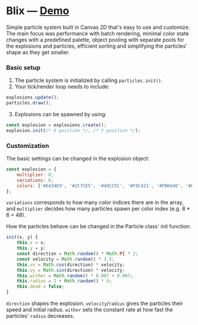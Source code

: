 # Blix — [Demo](https://voormann.github.io/blix)
Simple particle system built in Canvas 2D that's easy to use and customize. The main focus was performance with batch rendering, minimal color state changes with a predefined palette, object pooling with separate pools for the explosions and particles, efficient sorting and simplifying the particles' shape as they get smaller.


### Basic setup
1. The particle system is initialized by calling `particles.init()`.
2. Your tick/render loop needs to include:
```js
explosions.update();
particles.draw();
```
3. Explosions can be spawned by using:
```js
const explosion = explosions.create();
explosion.init(/* X position */, /* Y position */);
```


### Customization
The basic settings can be changed in the explosion object:
```js
const explosion = {
    multiplier: 8,
    variations: 6,
    colors: ['#6434E9', '#2C7CE5', '#49CC5C', '#F8C421', '#FB6640', '#F82553']
};
```
`variations` corresponds to how many color indices there are in the array, and `multiplier` decides how many particles spawn per color index (e.g. 8 * 6 = 48).

How the particles behave can be changed in the Particle class' init function:
```js
init(x, y) {
    this.x = x;
    this.y = y;
    const direction = Math.random() * Math.PI * 2;
    const velocity = Math.random() * 3.5;
    this.vx = Math.cos(direction) * velocity;
    this.vy = Math.sin(direction) * velocity;
    this.wither = Math.random() * 0.007 + 0.007;
    this.radius = 2 + Math.random() * 4;
    this.dead = false;
}
```
`direction` shapes the explosion. `velocity`/`radius` gives the particles their speed and initial radius. `wither` sets the constant rate at how fast the particles' `radius` decreases.
